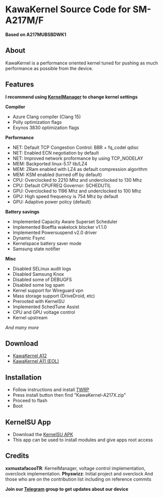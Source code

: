# KawaKernel Source Code for SM-A217M/F
**Based on A217MUBSBDWK1**

## About
KawaKernel is a performance oriented kernel tuned for pushing as much performance as possible from the device.

## Features

**I recommend using [KernelManager](https://github.com/DozNaka/KawaKernel-A217X/releases/latest) to change kernel settings**

**Compiler**
* Azure Clang compiler (Clang 15)
* Polly optimization flags
* Exynos 3830 optimization flags

**Performance**
* NET: Default TCP Congestion Control: BBR + fq_codel qdisc
* NET: Enabled ECN negotiation by default
* NET: Improved network proformance by using TCP_NODELAY
* MEM: Backported linux-5.17 lib/LZ4
* MEM: ZRam enabled with LZ4 as default compression algorithm
* MEM: KSM enabled (turned off by default)
* CPU: Overclocked to 2210 Mhz and underclocked to 130 Mhz
* CPU: Default CPUFREQ Governor: SCHEDUTIL
* GPU: Overclocked to 1196 Mhz and underclocked to 100 Mhz
* GPU: High speed frequency is 754 Mhz by default
* GPU: Adaptive power policy (default)

**Battery savings**
* Implemented Capacity Aware Superset Scheduler
* Implemented Boeffla wakelock blocker v1.1.0
* Implemented Powersuspend v2.0 driver
* Dynamic Fsync
* Kernelspace battery saver mode
* Samsung state notifier

**Misc**
* Disabled SELinux audit logs
* Disabled Samsung Knox
* Disabled some of DEBUGFS
* Disabled some log spam
* Kernel support for Wireguard vpn
* Mass storage support (DriveDroid, etc)
* Prerooted with KernelSU
* Implemented SchedTune Assist
* CPU and GPU voltage control
* Kernel upstream

*And many more*

## Download
* [KawaKernel A12](https://github.com/samsungexynos850/KawaKernel-A217X/releases/latest)
* [KawaKernel A11 (EOL)](https://github.com/DozNaka/KawaKernel-A217X/releases/tag/KawaKernel-v1.3.1)

## Installation
* Follow instructions and install [TWRP](https://github.com/DozNaka/android_device_samsung_a21s/releases)
* Press install button then find "KawaKernel-A217X.zip"
* Proceed to flash
* Boot

## KernelSU App
* Download the [KernelSU APK](https://github.com/tiann/KernelSU/releases/download/v0.9.2/KernelSU_v0.9.2_11682-release.apk)
* This app can be used to install modules and give apps root access

## Credits
**xxmustafacooTR**: KernelManager, voltage control implementation, overclock implementation.
**Physwizz**: Initial project and overclock
And those who are on the contribution list including on reference commits

**Join our [Telegram](https://t.me/+NkphbKPxiB8xZjY9) group to get updates about our device**
